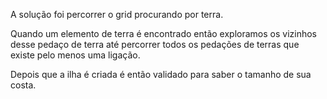 A solução foi percorrer o grid procurando por terra.

Quando um elemento de terra é encontrado então exploramos os vizinhos desse pedaço de terra até percorrer todos os pedações de terras que existe pelo menos uma ligação.

Depois que a ilha é criada é então validado para saber o tamanho de sua costa.
